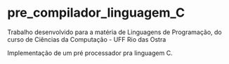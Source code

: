 # pre_compilador_linguagem_C

Trabalho desenvolvido para a matéria de Linguagens de Programação, do curso de Ciências da Computação - UFF Rio das Ostra

Implementação de um pré processador pra linguagem C.
